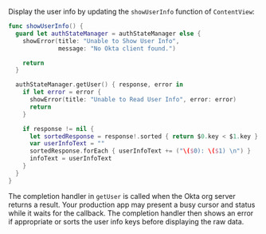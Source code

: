 Display the user info by updating the `showUserInfo` function of `ContentView`:

```swift
func showUserInfo() {
  guard let authStateManager = authStateManager else {
    showError(title: "Unable to Show User Info",
              message: "No Okta client found.")

    return
  }

  authStateManager.getUser() { response, error in
    if let error = error {
      showError(title: "Unable to Read User Info", error: error)
      return
    }

    if response != nil {
      let sortedResponse = response!.sorted { return $0.key < $1.key }
      var userInfoText = ""
      sortedResponse.forEach { userInfoText += ("\($0): \($1) \n") }
      infoText = userInfoText
    }
  }
}
```

The completion handler in `getUser` is called when the Okta org server returns a result. Your production app may present a busy cursor and status while it waits for the callback. The completion handler then shows an error if appropriate or sorts the user info keys before displaying the raw data.